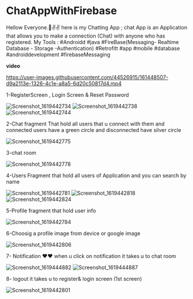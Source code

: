 # ChatAppWithFirebase
Hellow Everyone.🙌✌✌
here is my Chatting App ;
chat App is an Application that allows you to make a connection
(Chat) with anyone who has registered.
My Tools :
#Androidd
#java
#FireBase(Messaging- Realtime Database - Storage -Authentication)
#Retrofitt
#app #mobile #database #androiddevelopment
#firebaseMessaging

**video**



https://user-images.githubusercontent.com/44526915/161448507-d9a2113e-1326-4c1e-a8a5-6d20c50817d4.mp4



1-RegisterScreen , Login Screen & Reset Password

![Screenshot_1619442734](https://user-images.githubusercontent.com/44526915/116099264-14e3ef00-a6ac-11eb-8ca7-618219862633.jpg)
![Screenshot_1619442738](https://user-images.githubusercontent.com/44526915/116099485-4fe62280-a6ac-11eb-9efa-71dc71889405.jpg)
![Screenshot_1619442744](https://user-images.githubusercontent.com/44526915/116099686-80c65780-a6ac-11eb-947a-5e1e6b3a9ab5.jpg)


2-Chat fragment That hold all users that u connect with them and connected users have a green circle and disconnected have silver circle

![Screenshot_1619442775](https://user-images.githubusercontent.com/44526915/116099848-aa7f7e80-a6ac-11eb-8133-96a1de7a4736.jpg)

3-chat room 

![Screenshot_1619442778](https://user-images.githubusercontent.com/44526915/116100351-1eba2200-a6ad-11eb-91a4-ea3cb7371ca3.jpg)

4-Users Fragment that hold all users of Application and you can search by name 

![Screenshot_1619442781](https://user-images.githubusercontent.com/44526915/116100461-3a252d00-a6ad-11eb-908d-e628c096f28d.jpg)
![Screenshot_1619442818](https://user-images.githubusercontent.com/44526915/116100651-6a6ccb80-a6ad-11eb-8e1e-bb3c11064a80.jpg)
![Screenshot_1619442824](https://user-images.githubusercontent.com/44526915/116100670-7062ac80-a6ad-11eb-9192-572683f42695.jpg)

5-Profile fragment that hold user info 

![Screenshot_1619442784](https://user-images.githubusercontent.com/44526915/116100823-9720e300-a6ad-11eb-9653-abd99888c67d.jpg)

6-Choosig a profile image from device or google image 

![Screenshot_1619442806](https://user-images.githubusercontent.com/44526915/116101099-d64f3400-a6ad-11eb-81ee-3d0b2788db6e.jpg)

7- Notification ❤❤ 
  when u click on notification it takes u to chat room
  
![Screenshot_1619444882](https://user-images.githubusercontent.com/44526915/116101224-f252d580-a6ad-11eb-9437-c6cc93d0c9e7.jpg) 
![Screenshot_1619444887](https://user-images.githubusercontent.com/44526915/116101400-144c5800-a6ae-11eb-95c7-a76af0acedcb.jpg)

8- logout it takes u to register& login screen (1st screen)

![Screenshot_1619442801](https://user-images.githubusercontent.com/44526915/116101636-48277d80-a6ae-11eb-8903-9a6c4551d766.jpg)
